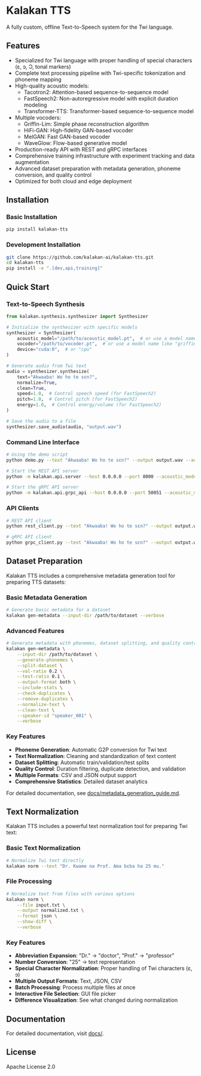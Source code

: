 # Kalakan TTS

A fully custom, offline Text-to-Speech system for the Twi language.

## Features

- Specialized for Twi language with proper handling of special characters (ɛ, ɔ, Ɔ, tonal markers)
- Complete text processing pipeline with Twi-specific tokenization and phoneme mapping
- High-quality acoustic models:
  - Tacotron2: Attention-based sequence-to-sequence model
  - FastSpeech2: Non-autoregressive model with explicit duration modeling
  - Transformer-TTS: Transformer-based sequence-to-sequence model
- Multiple vocoders:
  - Griffin-Lim: Simple phase reconstruction algorithm
  - HiFi-GAN: High-fidelity GAN-based vocoder
  - MelGAN: Fast GAN-based vocoder
  - WaveGlow: Flow-based generative model
- Production-ready API with REST and gRPC interfaces
- Comprehensive training infrastructure with experiment tracking and data augmentation
- Advanced dataset preparation with metadata generation, phoneme conversion, and quality control
- Optimized for both cloud and edge deployment

## Installation

### Basic Installation

```bash
pip install kalakan-tts
```

### Development Installation

```bash
git clone https://github.com/kalakan-ai/kalakan-tts.git
cd kalakan-tts
pip install -e ".[dev,api,training]"
```

## Quick Start

### Text-to-Speech Synthesis

```python
from kalakan.synthesis.synthesizer import Synthesizer

# Initialize the synthesizer with specific models
synthesizer = Synthesizer(
    acoustic_model="/path/to/acoustic_model.pt",  # or use a model name like "tacotron2", "fastspeech2", "transformer_tts"
    vocoder="/path/to/vocoder.pt",  # or use a model name like "griffin_lim", "hifigan", "melgan", "waveglow"
    device="cuda:0",  # or "cpu"
)

# Generate audio from Twi text
audio = synthesizer.synthesize(
    text="Akwaaba! Wo ho te sɛn?",
    normalize=True,
    clean=True,
    speed=1.0,  # Control speech speed (for FastSpeech2)
    pitch=1.0,  # Control pitch (for FastSpeech2)
    energy=1.0,  # Control energy/volume (for FastSpeech2)
)

# Save the audio to a file
synthesizer.save_audio(audio, "output.wav")
```

### Command Line Interface

```bash
# Using the demo script
python demo.py --text "Akwaaba! Wo ho te sɛn?" --output output.wav --acoustic_model /path/to/acoustic_model.pt --vocoder /path/to/vocoder.pt

# Start the REST API server
python -m kalakan.api.server --host 0.0.0.0 --port 8000 --acoustic_model /path/to/acoustic_model.pt --vocoder /path/to/vocoder.pt

# Start the gRPC API server
python -m kalakan.api.grpc_api --host 0.0.0.0 --port 50051 --acoustic_model /path/to/acoustic_model.pt --vocoder /path/to/vocoder.pt
```

### API Clients

```bash
# REST API client
python rest_client.py --text "Akwaaba! Wo ho te sɛn?" --output output.wav --host localhost --port 8000

# gRPC API client
python grpc_client.py --text "Akwaaba! Wo ho te sɛn?" --output output.wav --host localhost --port 50051
```

## Dataset Preparation

Kalakan TTS includes a comprehensive metadata generation tool for preparing TTS datasets:

### Basic Metadata Generation

```bash
# Generate basic metadata for a dataset
kalakan gen-metadata --input-dir /path/to/dataset --verbose
```

### Advanced Features

```bash
# Generate metadata with phonemes, dataset splitting, and quality control
kalakan gen-metadata \
    --input-dir /path/to/dataset \
    --generate-phonemes \
    --split-dataset \
    --val-ratio 0.2 \
    --test-ratio 0.1 \
    --output-format both \
    --include-stats \
    --check-duplicates \
    --remove-duplicates \
    --normalize-text \
    --clean-text \
    --speaker-id "speaker_001" \
    --verbose
```

### Key Features

- **Phoneme Generation**: Automatic G2P conversion for Twi text
- **Text Normalization**: Cleaning and standardization of text content
- **Dataset Splitting**: Automatic train/validation/test splits
- **Quality Control**: Duration filtering, duplicate detection, and validation
- **Multiple Formats**: CSV and JSON output support
- **Comprehensive Statistics**: Detailed dataset analytics

For detailed documentation, see [docs/metadata_generation_guide.md](docs/metadata_generation_guide.md).

## Text Normalization

Kalakan TTS includes a powerful text normalization tool for preparing Twi text:

### Basic Text Normalization

```bash
# Normalize Twi text directly
kalakan norm --text "Dr. Kwame na Prof. Ama bɛba ha 25 mu."
```

### File Processing

```bash
# Normalize text from files with various options
kalakan norm \
    --file input.txt \
    --output normalized.txt \
    --format json \
    --show-diff \
    --verbose
```

### Key Features

- **Abbreviation Expansion**: "Dr." → "doctor", "Prof." → "professor"
- **Number Conversion**: "25" → text representation
- **Special Character Normalization**: Proper handling of Twi characters (ɛ, ɔ)
- **Multiple Output Formats**: Text, JSON, CSV
- **Batch Processing**: Process multiple files at once
- **Interactive File Selection**: GUI file picker
- **Difference Visualization**: See what changed during normalization

## Documentation

For detailed documentation, visit [docs/](docs/).

## License

Apache License 2.0